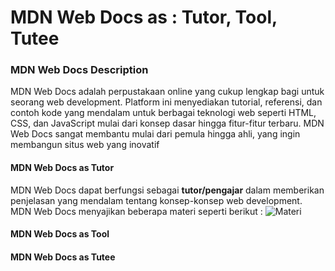 # MDN Web Docs as : Tutor, Tool, Tutee

### MDN Web Docs Description
MDN Web Docs adalah perpustakaan online yang cukup lengkap bagi untuk seorang web development. Platform ini menyediakan tutorial, referensi, dan contoh kode yang mendalam untuk berbagai teknologi web seperti HTML, CSS, dan JavaScript mulai dari konsep dasar hingga fitur-fitur terbaru. MDN Web Docs sangat membantu mulai dari pemula hingga ahli, yang ingin  membangun situs web yang inovatif

#### MDN Web Docs as Tutor
MDN Web Docs dapat berfungsi sebagai **tutor/pengajar** dalam memberikan penjelasan yang mendalam tentang konsep-konsep web development. MDN Web Docs menyajikan beberapa materi seperti berikut :
![Materi](pictures/Materi_MDN.JPG)
#### MDN Web Docs as Tool

#### MDN Web Docs as Tutee
